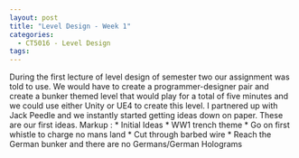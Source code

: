 ```yaml
---
layout: post
title: "Level Design - Week 1"
categories:
  - CT5016 - Level Design
tags:
---
```


During the first lecture of level design of semester two our assignment was told to use. We would have to create a programmer-designer pair
and create a bunker themed level that would play for a total of five minutes and we could use either Unity or UE4 to create this level. I partnered up with Jack Peedle and we instantly started getting ideas down on paper. These are our first
ideas.
Markup : * Initial Ideas
             * WW1 trench theme
             * Go on first whistle to charge no mans land
             * Cut through barbed wire
             * Reach the German bunker and there are no Germans/German Holograms
